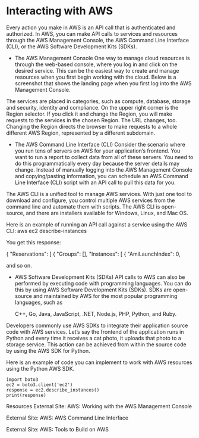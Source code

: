 # Interacting with AWS
Every action you make in AWS is an API call that is authenticated and authorized. 
In AWS, you can make API calls to services and resources through the AWS Management Console, 
the AWS Command Line Interface (CLI), or the AWS Software Development Kits (SDKs). 

* The AWS Management Console
One way to manage cloud resources is through the web-based console, where you log in and 
click on the desired service. This can be the easiest way to create and manage resources when 
you first begin working with the cloud. Below is a screenshot that shows the landing page when 
you first log into the AWS Management Console. 


The services are placed in categories, such as compute, database, storage and security, identity and compliance.
On the upper right corner is the Region selector. If you click it and change the Region, you will 
make requests to the services in the chosen Region. The URL changes, too. Changing the Region directs 
the browser to make requests to a whole different AWS Region, represented by a different subdomain.


* The AWS Command Line Interface (CLI)
Consider the scenario where you run tens of servers on AWS for your application’s frontend. You want to run a report to collect data from all of these servers. You need to do this programmatically every day because the server details may change. Instead of manually logging into the AWS Management Console and copying/pasting information, you can schedule an AWS Command Line Interface (CLI) script with an API call to pull this data for you.

The AWS CLI is a unified tool to manage AWS services. With just one tool to download and configure, you control multiple AWS services from the command line and automate them with scripts. The AWS CLI is open-source, and there are installers available for Windows, Linux, and Mac OS. 

Here is an example of running an API call against a service using the AWS CLI: aws ec2 describe-instances

You get this response:
 
{
    "Reservations": [
        {
            "Groups": [],
            "Instances": [
                {
                    "AmiLaunchIndex": 0,

and so on.


* AWS Software Development Kits (SDKs)
API calls to AWS can also be performed by executing code with programming languages. 
You can do this by using AWS Software Development Kits (SDKs). SDKs are open-source and 
maintained by AWS for the most popular programming languages, such as 

	C++, Go, Java, JavaScript, .NET, Node.js, PHP, Python, and Ruby.

Developers commonly use AWS SDKs to integrate their application source code with AWS services. 
Let’s say the frontend of the application runs in Python and every time it receives a cat photo, 
it uploads that photo to a storage service. This action can be achieved from within the source code 
by using the AWS SDK for Python.

Here is an example of code you can implement to work with AWS resources using the Python AWS SDK.

	import boto3
	ec2 = boto3.client('ec2')
	response = ec2.describe_instances()
	print(response)


Resources
External Site: AWS: Working with the AWS  Management Console

External Site: AWS:  AWS Command Line Interface

External Site: AWS:  Tools to Build on AWS


